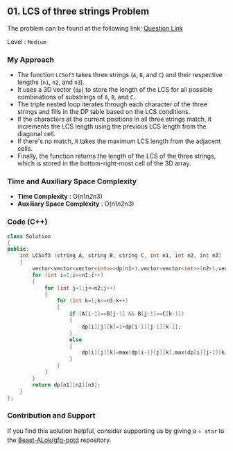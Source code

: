 ## 01. LCS of three strings Problem
The problem can be found at the following link: [Question Link](https://www.geeksforgeeks.org/problems/lcs-of-three-strings0028/1)

Level : `Medium`

### My Approach

- The function `LCSof3` takes three strings (`A`, `B`, and `C`) and their respective lengths (`n1`, `n2`, and `n3`).
- It uses a 3D vector (`dp`) to store the length of the LCS for all possible combinations of substrings of `A`, `B`, and `C`.
- The triple nested loop iterates through each character of the three strings and fills in the DP table based on the LCS conditions.
- If the characters at the current positions in all three strings match, it increments the LCS length using the previous LCS length from the diagonal cell.
- If there's no match, it takes the maximum LCS length from the adjacent cells.
- Finally, the function returns the length of the LCS of the three strings, which is stored in the bottom-right-most cell of the 3D array.

### Time and Auxiliary Space Complexity

- **Time Complexity** : O(n1*n2*n3)
- **Auxiliary Space Complexity** : O(n1*n2*n3)

### Code (C++)
```cpp
class Solution
{
public:
    int LCSof3 (string A, string B, string C, int n1, int n2, int n3)
    {
        vector<vector<vector<int>>>dp(n1+1,vector<vector<int>>(n2+1,vector<int>(n3+1,0)));
        for (int i=1;i<=n1;i++)
        {
            for (int j=1;j<=n2;j++)
            {
                for (int k=1;k<=n3;k++)
                {
                    if (A[i-1]==B[j-1] && B[j-1]==C[k-1])
                    {
                        dp[i][j][k]=1+dp[i-1][j-1][k-1];
                    }
                    else 
                    {
                        dp[i][j][k]=max(dp[i-1][j][k],max(dp[i][j-1][k],dp[i][j][k-1]));
                    }
                }
            }
        }
        return dp[n1][n2][n3];
    }
};

```

### Contribution and Support

If you find this solution helpful, consider supporting us by giving a `⭐ star` to the [Beast-ALok/gfg-potd](https://github.com/Beast-ALok/gfg-potd) repository.